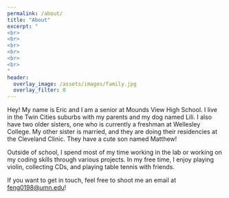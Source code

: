 ```yaml
---
permalink: /about/
title: "About"
excerpt: "
<br>
<br>
<br>
<br>
<br>
<br>
"
header:
  overlay_image: /assets/images/family.jpg
  overlay_filter: 0
---
```

Hey! My name is Eric and I am a senior at Mounds View High School. I live in the Twin Cities suburbs with my parents and my dog named Lili. I also have two older sisters, one who is currently a freshman at Wellesley College. My other sister is married, and they are doing their residencies at the Cleveland Clinic. They have a cute son named Matthew!

Outside of school, I spend most of my time working in the lab or working on my coding skills through various projects. In my free time, I enjoy playing violin, collecting CDs, and playing table tennis with friends.

If you want to get in touch, feel free to shoot me an email at [feng0198@umn.edu](mailto:feng0198@umn.edu)!
